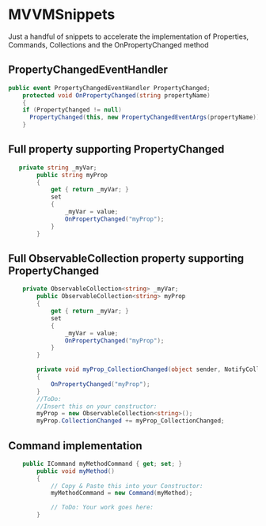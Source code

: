 # MVVMSnippets
Just a handful of snippets to accelerate the implementation of Properties, Commands, Collections and the OnPropertyChanged method

## PropertyChangedEventHandler 
```csharp
public event PropertyChangedEventHandler PropertyChanged;
    protected void OnPropertyChanged(string propertyName)
    {
    if (PropertyChanged != null)
      PropertyChanged(this, new PropertyChangedEventArgs(propertyName));
    }
```

## Full property supporting PropertyChanged
```csharp
   private string _myVar;
        public string myProp
        {
            get { return _myVar; }
            set
            {
                _myVar = value;
                OnPropertyChanged("myProp");
            }
        }
```

## Full ObservableCollection property supporting PropertyChanged
```csharp    
    private ObservableCollection<string> _myVar;
        public ObservableCollection<string> myProp
        {
            get { return _myVar; }
            set
            {
                _myVar = value;
                OnPropertyChanged("myProp");
            }
        }

        private void myProp_CollectionChanged(object sender, NotifyCollectionChangedEventArgs e)
        {
            OnPropertyChanged("myProp");
        }
        //ToDo:
        //Insert this on your constructor:
        myProp = new ObservableCollection<string>();
        myProp.CollectionChanged += myProp_CollectionChanged;
```

## Command implementation
```csharp 
    public ICommand myMethodCommand { get; set; }
        public void myMethod()	
        {
            // Copy & Paste this into your Constructor:
            myMethodCommand = new Command(myMethod);

            // ToDo: Your work goes here:
        }
```
